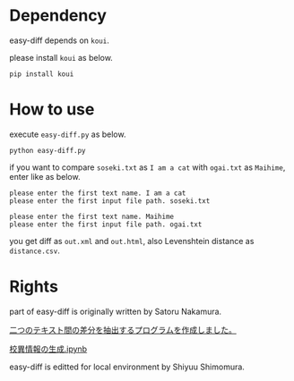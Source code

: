 # Dependency

easy-diff depends on `koui`.

please install `koui` as below.

`pip install koui`


# How to use

execute `easy-diff.py` as below.

`python easy-diff.py`

if you want to compare `soseki.txt` as `I am a cat` with `ogai.txt` as `Maihime`, enter like as below.

```
please enter the first text name. I am a cat
please enter the first input file path. soseki.txt

please enter the first text name. Maihime
please enter the first input file path. ogai.txt
```

you get diff as `out.xml` and `out.html`, also Levenshtein distance as `distance.csv`.


# Rights

part of easy-diff is originally written by Satoru Nakamura.

[二つのテキスト間の差分を抽出するプログラムを作成しました。](https://zenn.dev/nakamura196/articles/442da1c74afae1)

[校異情報の生成.ipynb](https://colab.research.google.com/github/nakamura196/ndl_ocr/blob/main/%E6%A0%A1%E7%95%B0%E6%83%85%E5%A0%B1%E3%81%AE%E7%94%9F%E6%88%90.ipynb)

easy-diff is editted for local environment by Shiyuu Shimomura.